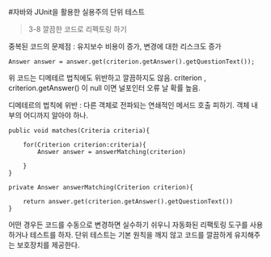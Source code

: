 #자바와 JUnit을 활용한 실용주의 단위 테스트

>3-8 깔끔한 코드로 리펙토링 하기

중복된 코드의 문제점 : 유지보수 비용이 증가, 변경에 대한 리스크도 증가 

~~~
Answer answer = answer.get(criterion.getAnswer().getQuestionText());

~~~

위 코드는 디메테르 법칙에도 위반하고 깔끔하지도 않음. criterion , criterion.getAnswer() 이 null 이면 널포인터 오류 날 확률 높음. 

디메테르의 법칙에 위반 : 다른 객체로 전파되는 연쇄적인 메서드 호출 피하기. 객체 내부의 어디까지 알아야 하나.

~~~
public void matches(Criteria criteria){
    
    for(Criterion criterion:criteria){
        Answer answer = answerMatching(criterion)
   
    }
}

private Answer answerMatching(Criterion criterion){

    return answer.get(criterion.getAnswer().getQuestionText())
}
~~~

어떤 경우든 코드를 수동으로 변경하면 실수하기 쉬우니 자동화된 리팩토링 도구를 사용하거나 테스트를 하자. 
단위 테스트는 기본 원칙을 깨지 않고 코드를 깔끔하게 유지해주는 보호장치를 제공한다.

